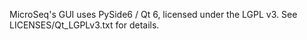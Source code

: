MicroSeq's GUI uses PySide6 / Qt 6, licensed under the LGPL v3. See LICENSES/Qt_LGPLv3.txt for details. 
